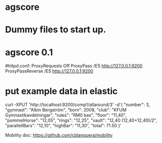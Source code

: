 # agscore
# Dummy files to start up.
# agscore 0.1
#httpd.conf:
ProxyRequests Off
ProxyPass /ES http://127.0.0.1:9200
ProxyPassReverse /ES http://127.0.0.1:9200

# put example data in elastic
curl -XPUT 'http://localhost:9200/comp1/allaround/3' -d'{
"number": 3,
"gymnast": "Albin Bergstr&ouml;m",
"born": 2008,
"club": "KFUM Gymnastikavdelningar",
"rules": "RM0 bas",
"floor": "11,40",
"pommelHorse": "12,05",
"rings": "12,25",
"vault": "12,40 (12,40+12,40)/2",
"parallellBars": "12,10",
"highBar": "11,30",
"total": 71.50
}'


Mobility doc:
https://github.com/cblanquera/mobility
